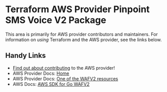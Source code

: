 # Terraform AWS Provider Pinpoint SMS Voice V2 Package

This area is primarily for AWS provider contributors and maintainers. For information on _using_ Terraform and the AWS provider, see the links below.


## Handy Links

* [Find out about contributing](../../../docs/contributing) to the AWS provider!
* AWS Provider Docs: [Home](https://registry.terraform.io/providers/hashicorp/aws/latest/docs)
* AWS Provider Docs: [One of the WAFV2 resources](https://registry.terraform.io/providers/hashicorp/aws/latest/docs/resources/wafv2_ip_set)
* AWS Docs: [AWS SDK for Go WAFV2](https://docs.aws.amazon.com/sdk-for-go/api/service/wafv2/)

